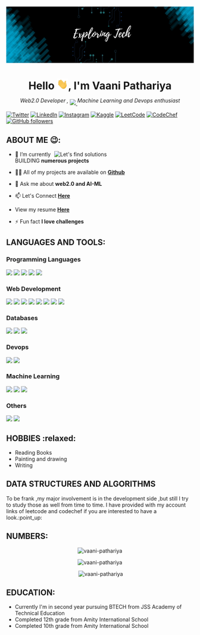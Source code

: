 <!--👉 Hey ! you liked my profile ,feel free to give it a star 🌟 -->
![MasterHead](https://github.com/Vaani-pathariya/Vaani-pathariya/blob/9901262e99444780dbb46a788b17afe2d564f9a2/Blue%20&%20Black%20Modern%20Technology%20LinkedIn%20Banner%20(1).png)
<h1 align="center">Hello <img src="https://raw.githubusercontent.com/ABSphreak/ABSphreak/master/gifs/Hi.gif" width="30px">, I'm Vaani Pathariya</h1>
<p align="center">
    <em style="position: relative; bottom: 7px;"> Web2.0 Developer ,</em>
    <a href="https://github.com/Vaani-pathariya?tab=repositories">
        <img src="https://img.icons8.com/material-outlined/24/ffffff/github.png" height=25>
    </a>
    <em style="position: relative; bottom: 7px;">Machine Learning and Devops enthusiast</em>
</em></p>

[![Twitter](https://img.shields.io/badge/VaaniPathariya-Twitter-%231DA1F2.svg?style=for-the-badge&logo=Twitter&logoColor=white)](https://twitter.com/PathariyaVaani)
[![LinkedIn](https://img.shields.io/badge/VaaniPathariya-linkedin-%230077B5.svg?style=for-the-badge&logo=linkedin&logoColor=white)](https://www.linkedin.com/in/vaani-pathariya-443888223/)
[![Instagram](https://img.shields.io/badge/VaaniPathariya-Instagram-%23E4405F.svg?style=for-the-badge&logo=Instagram&logoColor=white)](https://www.instagram.com/sputnikstroke/)
[![Kaggle](https://img.shields.io/badge/VaaniPathariya-Kaggle-035a7d?style=for-the-badge&logo=kaggle&logoColor=white)](https://www.kaggle.com/vaanipathariya)
[![LeetCode](https://img.shields.io/badge/VaaniPathariya-LeetCode-000000?style=for-the-badge&logo=LeetCode&logoColor=#d16c06)](https://leetcode.com/quantumm_/)
[![CodeChef](https://img.shields.io/badge/VaaniPathariya-CodeChef-%23964B00.svg?style=for-the-badge&logo=CodeChef&logoColor=white)](https://www.codechef.com/users/vaani_pathariy)
<a href="https://github.com/Vaani-pathariya"> ![GitHub followers](https://img.shields.io/github/followers/Vaani-Pathariya?label=Follow&style=social)</a>

<h2 align="left">ABOUT ME 😉:</h2>
<img src="https://mir-s3-cdn-cf.behance.net/project_modules/disp/601014116770475.6068beff4640a.gif"  alt="Let's find solutions" width="375" align="right">

- 🔭 I’m currently BUILDING **numerous projects**

- 👨‍💻 All of my projects are available on **[Github](https://github.com/Vaani-pathariya)**

- 💬 Ask me about **web2.0 and AI-ML**

- 📫 Let's Connect **[Here](https://www.linkedin.com/in/vaani-pathariya-443888223/)**

-  View my resume **[Here](https://equinox-echidna-687.notion.site/Vaani-Pathariya-bb082a51f2b848e79369d85c736fb175)** 

- ⚡ Fun fact **I love challenges**
<p align="left">

<h2 align="left">LANGUAGES AND TOOLS:</h2>
<h3>Programming Languages</h3>
<p>
<img src="https://img.shields.io/badge/c++-%2300599C.svg?style=for-the-badge&logo=c%2B%2B&logoColor=white" /> <img src="https://img.shields.io/badge/c-%2300599C.svg?style=for-the-badge&logo=c&logoColor=white" /> <img src="https://img.shields.io/badge/python-3670A0?style=for-the-badge&logo=python&logoColor=ffdd54" /> <img src="https://img.shields.io/badge/go-%2300ADD8.svg?style=for-the-badge&logo=go&logoColor=white" /> <img src="https://img.shields.io/badge/javascript-%23323330.svg?style=for-the-badge&logo=javascript&logoColor=%23F7DF1E" />
 </p>
 <h3>Web Development</h3>
 <p>
<img src="https://img.shields.io/badge/bootstrap-%23563D7C.svg?style=for-the-badge&logo=bootstrap&logoColor=white"> <img src="https://img.shields.io/badge/css3-%231572B6.svg?style=for-the-badge&logo=css3&logoColor=white"> <img src="https://img.shields.io/badge/express.js-%23404d59.svg?style=for-the-badge&logo=express&logoColor=%2361DAFB"> <img src="https://img.shields.io/badge/html5-%23E34F26.svg?style=for-the-badge&logo=html5&logoColor=white"> <img src="https://img.shields.io/badge/react-%2320232a.svg?style=for-the-badge&logo=react&logoColor=%2361DAFB"> <img src="https://img.shields.io/badge/SASS-hotpink.svg?style=for-the-badge&logo=SASS&logoColor=white"> <img src="https://img.shields.io/badge/node.js-6DA55F?style=for-the-badge&logo=node.js&logoColor=white"> <img src="https://img.shields.io/badge/Postman-FF6C37?style=for-the-badge&logo=postman&logoColor=white">
</p>
<h3>Databases</h3>
<p>
    <img src="https://img.shields.io/badge/MongoDB-%234ea94b.svg?style=for-the-badge&logo=mongodb&logoColor=white"> <img src="https://img.shields.io/badge/mysql-%2300f.svg?style=for-the-badge&logo=mysql&logoColor=white"> <img src="https://img.shields.io/badge/redis-%23DD0031.svg?style=for-the-badge&logo=redis&logoColor=white">
</p>
<h3>Devops</h3>
<p>
    <img src="https://img.shields.io/badge/git-%23F05033.svg?style=for-the-badge&logo=git&logoColor=white"> <img src="https://img.shields.io/badge/Linux-FCC624?style=for-the-badge&logo=linux&logoColor=black">
</p>
<h3>Machine Learning</h3>
<p>
<img src="https://img.shields.io/badge/TensorFlow-%23FF6F00.svg?style=for-the-badge&logo=TensorFlow&logoColor=white"> <img src="https://img.shields.io/badge/opencv-%23white.svg?style=for-the-badge&logo=opencv&logoColor=white"> <img src="https://img.shields.io/badge/pandas-%23150458.svg?style=for-the-badge&logo=pandas&logoColor=white">
</p>
<h3>Others</h3>
<p>
    <img src="https://img.shields.io/badge/figma-%23F24E1E.svg?style=for-the-badge&logo=figma&logoColor=white"> <img src="https://img.shields.io/badge/adobe%20photoshop-%2331A8FF.svg?style=for-the-badge&logo=adobe%20photoshop&logoColor=white">
</p>
 <h2>HOBBIES :relaxed:</h2>
 <ul><li>Reading Books</li>
  <li>Painting and drawing</li>
  <li>Writing</li>
 </ul>
 <h2>DATA STRUCTURES AND ALGORITHMS</h2>
 <p>To be frank ,my major involvement is in the development side ,but still I try to study those as well from time to time. I have provided with my account links of leetcode and codechef if you are interested to have a look.:point_up:</p>
<h2 align="left">NUMBERS:</h2>
<p align="center"><img  src="https://github-readme-stats.vercel.app/api?username=Vaani-Pathariya&show_icons=true&theme=tokyonight" alt="vaani-pathariya" /></p>
 <p align="center"><img  src="https://github-readme-streak-stats.herokuapp.com/?user=vaani-pathariya&theme=dark" alt="vaani-pathariya" /></p>
<p align="center">&nbsp;<img  src="https://github-readme-stats.vercel.app/api/top-langs/?username=Vaani-Pathariya&layout=compact" alt="vaani-pathariya" /></p>
<h2>EDUCATION: </h2>
<ul>
   <li>Currently I'm in second year pursuing BTECH from JSS Academy of Technical Education </li>
  <li>Completed 12th grade from Amity International School</li>
  <li>Completed 10th grade from Amity International School</li>
</ul>
